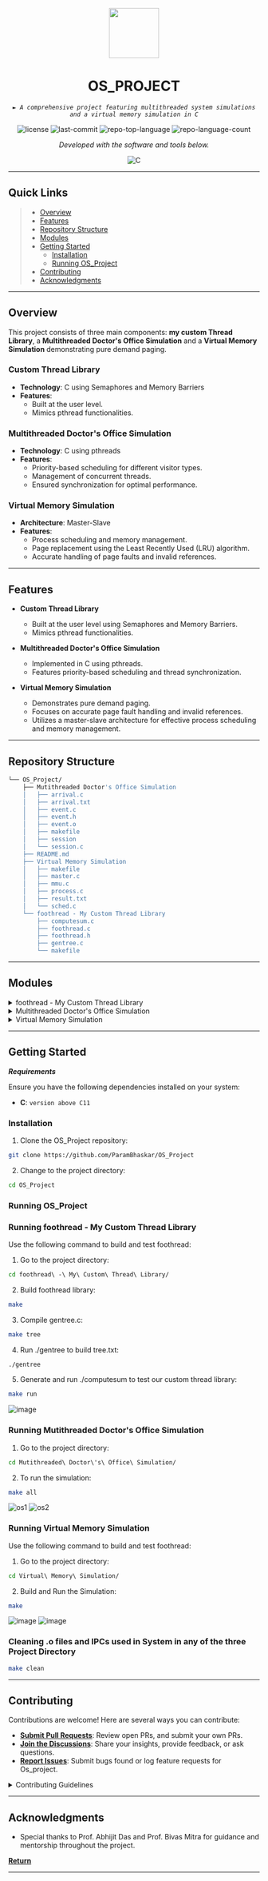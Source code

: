 <p align="center">
  <img src="https://cdn-icons-png.flaticon.com/512/6295/6295417.png" width="100" />
</p>
<p align="center">
    <h1 align="center">OS_PROJECT</h1>
</p>
<p align="center">
    <em><code>► A comprehensive project featuring multithreaded system simulations and a virtual memory simulation in C</code></em>
</p>
<p align="center">
	<img src="https://img.shields.io/github/license/ParamBhaskar/OS_Project?style=flat&color=0080ff" alt="license">
	<img src="https://img.shields.io/github/last-commit/ParamBhaskar/OS_Project?style=flat&logo=git&logoColor=white&color=0080ff" alt="last-commit">
	<img src="https://img.shields.io/github/languages/top/ParamBhaskar/OS_Project?style=flat&color=0080ff" alt="repo-top-language">
	<img src="https://img.shields.io/github/languages/count/ParamBhaskar/OS_Project?style=flat&color=0080ff" alt="repo-language-count">
<p>
<p align="center">
		<em>Developed with the software and tools below.</em>
</p>
<p align="center">
	<img src="https://img.shields.io/badge/C-A8B9CC.svg?style=flat&logo=C&logoColor=black" alt="C">
</p>
<hr>

##  Quick Links

> - [Overview](#overview)
> - [Features](#features)
> - [Repository Structure](#repository-structure)
> - [Modules](#modules)
> - [Getting Started](#getting-started)
>   - [Installation](#installation)
>   - [Running OS_Project](#running-os_project)
> - [Contributing](#contributing)
> - [Acknowledgments](#acknowledgments)

---

##  Overview

This project consists of three main components: **my custom Thread Library**, a **Multithreaded Doctor's Office Simulation** and a **Virtual Memory Simulation** demonstrating pure demand paging.

### Custom Thread Library
- **Technology**: C using Semaphores and Memory Barriers
- **Features**:
  - Built at the user level.
  - Mimics pthread functionalities.

### Multithreaded Doctor's Office Simulation
- **Technology**: C using pthreads
- **Features**:
  - Priority-based scheduling for different visitor types.
  - Management of concurrent threads.
  - Ensured synchronization for optimal performance.

### Virtual Memory Simulation
- **Architecture**: Master-Slave
- **Features**:
  - Process scheduling and memory management.
  - Page replacement using the Least Recently Used (LRU) algorithm.
  - Accurate handling of page faults and invalid references.

---

##  Features

- **Custom Thread Library**
  - Built at the user level using Semaphores and Memory Barriers.
  - Mimics pthread functionalities.

- **Multithreaded Doctor's Office Simulation**
  - Implemented in C using pthreads.
  - Features priority-based scheduling and thread synchronization.

- **Virtual Memory Simulation**
  - Demonstrates pure demand paging.
  - Focuses on accurate page fault handling and invalid references.
  - Utilizes a master-slave architecture for effective process scheduling and memory management.


---

##  Repository Structure

```sh
└── OS_Project/
    ├── Mutithreaded Doctor's Office Simulation
    │   ├── arrival.c
    │   ├── arrival.txt
    │   ├── event.c
    │   ├── event.h
    │   ├── event.o
    │   ├── makefile
    │   ├── session
    │   └── session.c
    ├── README.md
    ├── Virtual Memory Simulation
    │   ├── makefile
    │   ├── master.c
    │   ├── mmu.c
    │   ├── process.c
    │   ├── result.txt
    │   └── sched.c
    └── foothread - My Custom Thread Library
        ├── computesum.c
        ├── foothread.c
        ├── foothread.h
        ├── gentree.c
        └── makefile
```

---

##  Modules

<details closed><summary>foothread - My Custom Thread Library</summary>

| File                                                                                                                     | Summary                         |
| ------------------------------------------------------------------------------------------------------------------------ | ------------------------------- |
| [foothread.c](https://github.com/ParamBhaskar/OS_Project/blob/main/foothread%20-%20My%20Custom%20Thread%20Library/foothread.c)   | <code>► Contains the implementation of the custom thread library.</code> |
| [foothread.h](https://github.com/ParamBhaskar/OS_Project/blob/main/foothread%20-%20My%20Custom%20Thread%20Library/foothread.h)   | <code>► Header file for the custom thread library.</code> |
| [computesum.c](https://github.com/ParamBhaskar/OS_Project/blob/main/foothread%20-%20My%20Custom%20Thread%20Library/computesum.c) | <code>► Example program to compute tree sum using custom threads.</code> |
| [gentree.c](https://github.com/ParamBhaskar/OS_Project/blob/main/foothread%20-%20My%20Custom%20Thread%20Library/gentree.c)       | <code>► Generates a tree structure for testing the thread library.</code> |
| [makefile](https://github.com/ParamBhaskar/OS_Project/blob/main/foothread%20-%20My%20Custom%20Thread%20Library/makefile)         | <code>► Example program to compute sum using custom threads.</code> |

</details>

<details closed><summary>Multithreaded Doctor's Office Simulation</summary>

| File                                                                                                                      | Summary                         |
| ------------------------------------------------------------------------------------------------------------------------- | ------------------------------- |
| [arrival.c](https://github.com/ParamBhaskar/OS_Project/blob/main/Mutithreaded%20Doctor's%20Office%20Simulation/arrival.c)     | <code>► Manages visitor arrivals.</code> |
| [arrival.txt](https://github.com/ParamBhaskar/OS_Project/blob/main/Mutithreaded%20Doctor's%20Office%20Simulation/arrival.txt) | <code>► Sample arrival data for simulation.</code> |
| [event.c](https://github.com/ParamBhaskar/OS_Project/blob/main/Mutithreaded%20Doctor's%20Office%20Simulation/event.c)         | <code>► Implements event handling functions.</code> |
| [event.h](https://github.com/ParamBhaskar/OS_Project/blob/main/Mutithreaded%20Doctor's%20Office%20Simulation/event.h)         | <code>► Header file for event handling.</code> |
| [makefile](https://github.com/ParamBhaskar/OS_Project/blob/main/Mutithreaded%20Doctor's%20Office%20Simulation/makefile)       | <code>► Makefile to build the simulation.</code> |
| [session.c](https://github.com/ParamBhaskar/OS_Project/blob/main/Mutithreaded%20Doctor's%20Office%20Simulation/session.c)     | <code>► Manages session activities.</code> |

</details>

<details closed><summary>Virtual Memory Simulation</summary>

| File                                                                                                      | Summary                         |
| --------------------------------------------------------------------------------------------------------- | ------------------------------- |
| [master.c](https://github.com/ParamBhaskar/OS_Project/blob/main/Virtual%20Memory%20Simulation/master.c)     | <code>► Coordinates the master-slave architecture.</code> |
| [mmu.c](https://github.com/ParamBhaskar/OS_Project/blob/main/Virtual%20Memory%20Simulation/mmu.c)           | <code>► Manages memory unit operations.</code> |
| [process.c](https://github.com/ParamBhaskar/OS_Project/blob/main/Virtual%20Memory%20Simulation/process.c)   | <code>► Implements process behaviors.</code> |
| [result.txt](https://github.com/ParamBhaskar/OS_Project/blob/main/Virtual%20Memory%20Simulation/result.txt) | <code>► Contains the simulation results.</code> |
| [sched.c](https://github.com/ParamBhaskar/OS_Project/blob/main/Virtual%20Memory%20Simulation/sched.c)       | <code>► Handles process scheduling tasks.</code> |
| [makefile](https://github.com/ParamBhaskar/OS_Project/blob/main/Virtual%20Memory%20Simulation/makefile)     | <code>► Makefile to build the virtual memory simulation.</code> |

</details>

---

##  Getting Started

***Requirements***

Ensure you have the following dependencies installed on your system:

* **C**: `version above C11`

###  Installation

1. Clone the OS_Project repository:

```sh
git clone https://github.com/ParamBhaskar/OS_Project
```

2. Change to the project directory:

```sh
cd OS_Project
```
###  Running OS_Project

###  Running foothread - My Custom Thread Library

Use the following command to build and test foothread:

1. Go to the project directory:

```sh
cd foothread\ -\ My\ Custom\ Thread\ Library/
```

2. Build foothread library:

```sh
make
```

3. Compile gentree.c:
```sh
make tree
```
4. Run ./gentree to build tree.txt:
```sh
./gentree
```
5. Generate and run ./computesum to test our custom thread library:
```sh
make run
```
![image](https://github.com/ParamBhaskar/OS_Project/assets/108367037/f2a6352b-1bb2-4b3b-b2f4-294188079dd1)

###  Running Mutithreaded Doctor's Office Simulation

1. Go to the project directory:

```sh
cd Mutithreaded\ Doctor\'s\ Office\ Simulation/
```

2. To run the simulation:

```sh
make all
```
![os1](https://github.com/ParamBhaskar/OS_Project/assets/108367037/247bb539-bdd9-4ee2-a777-e77377d5f01d)
![os2](https://github.com/ParamBhaskar/OS_Project/assets/108367037/8b94c6fe-e7fc-4679-9ed5-d5111684e73b)

###  Running Virtual Memory Simulation

Use the following command to build and test foothread:

1. Go to the project directory:

```sh
cd Virtual\ Memory\ Simulation/
```

2. Build and Run the Simulation:

```sh
make
```
![image](https://github.com/ParamBhaskar/OS_Project/assets/108367037/f15f832b-0ad9-4405-8fc4-9b287727e2a0)
![image](https://github.com/ParamBhaskar/OS_Project/assets/108367037/47cb4c51-4bd6-44d5-8288-6fd1b94f5176)

###  Cleaning .o files and IPCs used in System in any of the three Project Directory

```sh
make clean
```

---

##  Contributing

Contributions are welcome! Here are several ways you can contribute:

- **[Submit Pull Requests](https://github.com/ParamBhaskar/OS_Project/blob/main/CONTRIBUTING.md)**: Review open PRs, and submit your own PRs.
- **[Join the Discussions](https://github.com/ParamBhaskar/OS_Project/discussions)**: Share your insights, provide feedback, or ask questions.
- **[Report Issues](https://github.com/ParamBhaskar/OS_Project/issues)**: Submit bugs found or log feature requests for Os_project.

<details closed>
    <summary>Contributing Guidelines</summary>

1. **Fork the Repository**: Start by forking the project repository to your GitHub account.
2. **Clone Locally**: Clone the forked repository to your local machine using a Git client.
   ```sh
   git clone https://github.com/ParamBhaskar/OS_Project
   ```
3. **Create a New Branch**: Always work on a new branch, giving it a descriptive name.
   ```sh
   git checkout -b new-feature-x
   ```
4. **Make Your Changes**: Develop and test your changes locally.
5. **Commit Your Changes**: Commit with a clear message describing your updates.
   ```sh
   git commit -m 'Implemented new feature x.'
   ```
6. **Push to GitHub**: Push the changes to your forked repository.
   ```sh
   git push origin new-feature-x
   ```
7. **Submit a Pull Request**: Create a PR against the original project repository. Clearly describe the changes and their motivations.

Once your PR is reviewed and approved, it will be merged into the main branch.

</details>

---


##  Acknowledgments

- Special thanks to Prof. Abhijit Das and Prof. Bivas Mitra for guidance and mentorship throughout the project.


[**Return**](#quick-links)

---
